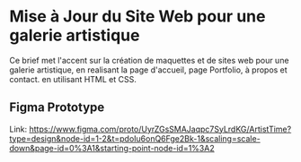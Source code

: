 ﻿# Mise à Jour du Site Web pour une galerie artistique


Ce brief met l'accent sur la création de maquettes et de sites web pour une galerie artistique, en realisant la page d'accueil, page Portfolio, à propos et contact. en utilisant HTML et CSS.

## Figma Prototype
Link: https://www.figma.com/proto/UyrZGsSMAJaqpc7SyLrdKG/ArtistTime?type=design&node-id=1-2&t=pdoIu6onQ6Fge2Bk-1&scaling=scale-down&page-id=0%3A1&starting-point-node-id=1%3A2
